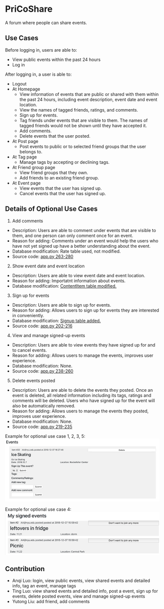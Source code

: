 # PriCoShare

A forum where people can share events. 

## Use Cases

Before logging in, users are able to:

* View public events within the past 24 hours
* Log in

After logging in, a user is able to:

* Logout
* At Homepage
  * View information of events that are public or shared with them within the past 24 hours, including event description, event date and event location. 
  * View the names of tagged friends, ratings, and comments.
  * Sign up for events.
  * Tag friends under events that are visible to them. The names of tagged friends would not be shown until they have accepted it.
  * Add comments.
  * Delete events that the user posted.
* At Post page
  * Post events to public or to selected friend groups that the user belongs to.
* At Tag page
  * Manage tags by accepting or declining tags.
* At Friend group page
  * View friend groups that they own.
  * Add friends to an existing friend group. 
* At Event page
  * View events that the user has signed up.
  * Cancel events that the user has signed up.

## Details of Optional Use Cases

1. Add comments
  * Description: Users are able to comment under events that are visible to them, and one person can only comment once for an event.
  * Reason for adding: Comments under an event would help the users who have not yet signed up have a better understanding about the event.
  * Database modification: Rate table used, not modified.
  * Source code: [app.py 263-280](app.py)

2. Show event date and event location
  * Description: Users are able to view event date and event location.
  * Reason for adding: Importatnt information about events.
  * Database modification: [ContentItem table modified.](sql/ProjTableDefs.sql)

3. Sign up for events
  * Description: Users are able to sign up for events.
  * Reason for adding: Allows users to sign up for events they are interested in conveniently.
  * Database modification: [Signup table added.](sql/ProjTableDefs.sql)
  * Source code: [app.py 202-216](app.py)

4. View and manage signed-up events
  * Description: Users are able to view events they have signed up for and to cancel events.
  * Reason for adding: Allows users to manage the events, improves user experience.
  * Database modification: None.
  * Source code: [app.py 238-260](app.py)

5. Delete events posted
  * Description: Users are able to delete the events they posted. Once an event is deleted, all related information including its tags, ratings and comments will be deleted. Users who have signed up for the event will also be automatically removed.
  * Reason for adding: Allows users to manage the events they posted, improves user experience.
  * Database modification: None.
  * Source code: [app.py 219-235](app.py)

Example for optional use case 1, 2, 3, 5:
![site map](documentation/Picture1.png)

Example for optional use case 4:
![site map](documentation/Picture2.png)

## Contribution

* Anqi Luo: login, view public events, view shared events and detailed info, tag an event, manage tags
* Ting Luo: view shared events and detailed info, post a event, sign up for events, delete posted events, view and manage signed-up events
* Yutong Liu: add friend, add comments
